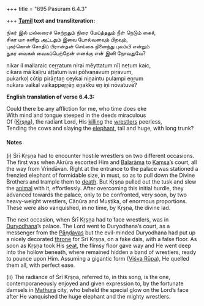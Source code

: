 +++
title = "695 Pasuram 6.4.3"

+++
**[Tamil](/definition/tamil#history "show Tamil definitions") text and transliteration:**

நிகர் இல் மல்லரைச் செற்றதும் நிரை மேய்த்ததும் நீள் நெடும் கைச்,  
சிகர மா களிறு அட்டதும் இவை போல்வனவும் பிறவும்,  
புகர்கொள் சோதிப் பிரான்தன் செய்கை நினைந்து புலம்பி என்றும்  
நுகர வைகல் வைகப்பெற்றேன் எனக்கு என் இனி நோவதுவே?

nikar il mallaraic ceṟṟatum nirai mēyttatum nīḷ neṭum kaic,  
cikara mā kaḷiṟu aṭṭatum ivai pōlvaṉavum piṟavum,  
pukarkoḷ cōtip pirāṉtaṉ ceykai niṉaintu pulampi eṉṟum  
nukara vaikal vaikappeṟṟēṉ eṉakku eṉ iṉi nōvatuvē?

**English translation of verse 6.4.3:**

Could there be any affliction for me, who time does eke  
With mind and tongue steeped in the deeds miraculous  
Of ([Kṛṣṇa](/definition/krishna#vaishnavism "show Kṛṣṇa definitions")), the radiant Lord, His [killing](/definition/killing#history "show killing definitions") the [wrestlers](/definition/wrestler#history "show wrestlers definitions") peerless,  
Tending the cows and slaying the [elephant](/definition/elephant#history "show elephant definitions"), tall and huge, with long trunk?

#### Notes

\(i\) Śrī Kṛṣṇa had to encounter hostile wrestlers on two different occasions. The first was when Akrūra escorted Him and [Balarāma](/definition/balarama#vaishnavism "show Balarāma definitions") to [Kaṃsa](/definition/kamsa#vaishnavism "show Kaṃsa definitions")’s court, all the way from Vrindāvan. Right at the entrance to the palace was stationed a frenzied elephant of formidable size, in must, so as to pull down the Divine Brothers and trample them to [death](/definition/death#history "show death definitions"). But Kṛṣṇa pulled out the tusk and slew the [animal](/definition/animal#history "show animal definitions") with it, effortlessly. After overcoming this initial hurdle, they advanced towards the palace, only to be confronted, very soon, by two heavy-weight wrestlers, Cāṇūra and Muṣṭika, of enormous proportions. These were also vanquished, in no time, by Kṛṣṇa, the divine lad.

The next occasion, when Śrī Kṛṣṇa had to face wrestlers, was in [Duryodhana](/definition/duryodhana#vaishnavism "show Duryodhana definitions")’s palace. The Lord went to Duryodhana’s court, as a messenger from the [Pāṇḍavas](/definition/pandava#vaishnavism "show Pāṇḍavas definitions") but the evil-minded Duryodhana had put up a nicely decorated [throne](/definition/throne#history "show throne definitions") for Śrī Kṛṣṇa, on a fake dais, with a false floor. As soon as Kṛṣṇa took His [seat](/definition/seat#history "show seat definitions"), the flimsy floor gave way and He went deep into the hollow beneath, where remained hidden a band of wrestlers, ready to pounce upon Him. Assuming a gigantic form ([Viśva Rūpa](/definition/vishvarupa#vaishnavism "show Viśva Rūpa definitions")), He quelled them all, with perfect ease.

\(ii\) The radiance of Śrī Kṛṣṇa, referred to, in this song, is the one, contemporaneously enjoyed and given expression to, by the fortunate damsels in [Mathurā](/definition/mathura#vaishnavism "show Mathurā definitions") city, who beheld the special glow on the Lord’s face after He vanquished the huge elephant and the mighty wrestlers.


